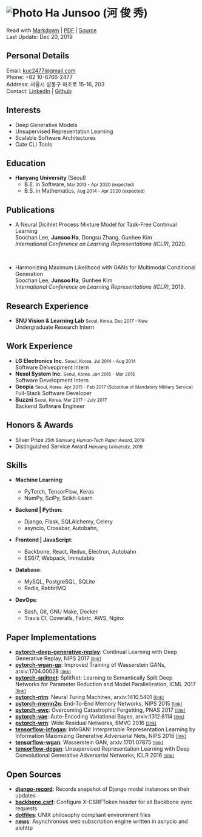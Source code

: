 ![Photo](https://en.gravatar.com/userimage/88915015/2c6d5786d2b480927676688336d80102.jpg?size=110) Ha Junsoo (河 俊 秀)  
=======================================================================================================================

Read with [Markdown](https://raw.github.com/kuc2477/resume/gh-pages/index.md) | [PDF](https://raw.github.com/kuc2477/resume/gh-pages/index.pdf) | [Source](http://github.com/kuc2477/resume)  
Last Update: Dec 20, 2019



Personal Details
---------------
Email:      kuc2477@gmail.com   
Phone:      +82 10-6766-2477  
Address:    서울시 성동구 마조로 15-16, 203  
Contact:    [LinkedIn](https://www.linkedin.com/in/junsoo-ha-769a89bb?trk=hp-identity-name) | [Github](https://github.com/kuc2477)



Interests
---------
- Deep Generative Models
- Unsupervised Representation Learning
- Scalable Software Architectures
- Cute CLI Tools



Education
---------
* **Hanyang University** (Seoul)  
    - B.E. in Software, <small>Mar 2013 - Apr 2020 (expected)</small>  
    - B.S. in Mathematics, <small>Aug 2014 - Apr 2020 (expected)</small>  



Publications
------------
* A Neural Dicihlet Process Mixture Model for Task-Free Continual Learning  
    Soochan Lee, **Junsoo Ha**, Dongsu Zhang, Gunhee Kim  
    *International Conference on Learning Representations (ICLR)*, 2020. 
<br/>

* Harmonizing Maximum Likelihood with GANs for Multimodal Conditional Generation  
    Soochan Lee, **Junsoo Ha**, Gunhee Kim  
    *International Conference on Learning Representations (ICLR)*, 2019.


Research Experience
-------------------
* **SNU Vision & Learning Lab** <small>Seoul, Korea. Dec 2017 - Now</small>  
    Undergraduate Research Intern


Work Experience
---------------

* **LG Electronics Inc.** <small>Seoul, Korea. Jul 2014 - Aug 2014</small>  
    Software Delveopment Intern
* **Nexol System Inc.** <small>Seoul, Korea. Jan 2015 - Mar 2015</small>  
    Software Development Intern
* **Geopia** <small>Seoul, Korea. Apr 2015 - Feb 2017 (Substitue of Mandatory Military Service)</small>  
    Full-Stack Software Developer
* **Buzzni** <small>Seoul, Korea. Mar 2017 - July 2017</small>   
    Backend Software Engineer


Honors & Awards
---------------
- Silver Prize <small>*25th Samsung Human-Tech Paper Award*, 2019</small>
- Distinguished Service Award <small>*Hanyang University*, 2019</small>



Skills
------
* **Machine Learning**: 
    - PyTorch, TensorFlow, Keras
    - NumPy, SciPy, Scikit-Learn


* **Backend | Python**: 
    - Django, Flask, SQLAlchemy, Celery
    - asyncio, Crossbar, Autobahn, 


* **Frontend | JavaScript**: 
    - Backbone, React, Redux, Electron, Autobahn
    - ES6/7, Webpack, Immutable


* **Database**: 
    - MySQL, PostgreSQL, SQLite
    - Redis, RabbitMQ


* **DevOps**:
    - Bash, Git, GNU Make, Docker
    - Travis CI, Coveralls, Fabric, AWS, Nginx



Paper Implementations
---------------------
- **[pytorch-deep-generative-replay](https://github.com/kuc2477/pytorch-deep-generative-replay)**: Continual Learning with Deep Generative Replay, NIPS 2017 [<small>[link]</small>](https://arxiv.org/abs/1705.08690)
- **[pytorch-wgan-gp](https://github.com/kuc2477/pytorch-wgan-gp)**: Improved Training of Wasserstein GANs, arxiv:1704.00028 [<small>[link]</small>](https://arxiv.org/abs/1704.00028)
- **[pytorch-splitnet](https://github.com/kuc2477/pytorch-splitnet)**: SplitNet: Learning to Semantically Split Deep Networks for Parameter Reduction and Model Parallelization, ICML 2017 [<small>[link]</small>](http://proceedings.mlr.press/v70/kim17b/kim17b.pdf)
- **[pytorch-ntm](https://github.com/kuc2477/pytorch-ntm)**: Neural Turing Machines, arxiv:1410.5401 [<small>[link]</small>](https://arxiv.org/abs/1410.5401)
- **[pytorch-memn2n](https://github.com/kuc2477/pytorch-memn2n)**: End-To-End Memory Networks, NIPS 2015 [<small>[link]</small>](https://papers.nips.cc/paper/5846-end-to-end-memory-networks.pdf)
- **[pytorch-ewc](https://github.com/kuc2477/pytorch-ewc)**: Overcoming Catastrophic Forgetting, PNAS 2017 [<small>[link]</small>](https://arxiv.org/abs/1612.00796)
- **[pytorch-vae](https://github.com/kuc2477/pytorch-vae)**: Auto-Encoding Variational Bayes, arxiv:1312.6114 [<small>[link]</small>](https://arxiv.org/abs/1312.6114)
- **[pytorch-wrn](https://github.com/kuc2477/pytorch-wrn)**: Wide Residual Networks, BMVC 2016 [<small>[link]</small>](http://www.bmva.org/bmvc/2016/papers/paper087/abstract087.pdf)
- **[tensorflow-infogan](https://github.com/kuc2477/tensorflow-infogan)**: InfoGAN: Interpretable Representation Learning by Information Maximizing Generative Adversarial Nets, NIPS 2016 [<small>[link]</small>](https://papers.nips.cc/paper/6399-infogan-interpretable-representation-learning-by-information-maximizing-generative-adversarial-nets)
- **[tensorflow-wgan](https://github.com/kuc2477/tensorflow-wgan)**: Wasserstein GAN, arxiv:1701:07875 [<small>[link]</small>](https://arxiv.org/abs/1701.07875)
- **[tensorflow-dcgan](https://github.com/kuc2477/tensorflow-dcgan)**: Unsupervised Representation Learning with Deep Convolutional Generative Adversarial Networks, ICLR 2016 [<small>[link]</small>](https://arxiv.org/abs/1511.06434)


Open Sources
------------
- **[django-record](https://github.com/kuc2477/django-record)**: Records snapshot of Django model instances on their updates
- **[backbone.csrf](https://github.com/kuc2477/backbone.csrf)**: Configure X-CSRFToken header for all Backbone sync requests
- **[dotfiles](https://github.com/kuc2477/dotfiles)**: UNIX philosophy compliant environment files
- **[news](https://github.com/kuc2477/news)**: Asynchronous web subscription engine written in asnycio and aiohttp
